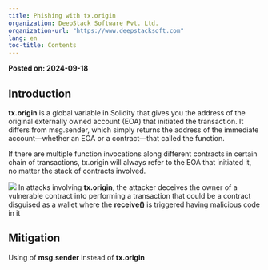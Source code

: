 ```yaml
---
title: Phishing with tx.origin
organization: DeepStack Software Pvt. Ltd.
organization-url: "https://www.deepstacksoft.com"
lang: en
toc-title: Contents
---
```


**Posted on: 2024-09-18**

## Introduction

**tx.origin** is a global variable in Solidity that gives you the address of the original externally owned account (EOA) that initiated the transaction. It differs from msg.sender, which simply returns the address of the immediate account—whether an EOA or a contract—that called the function.<br>

If there are multiple function invocations along different contracts in certain chain of transactions, tx.origin will always refer to the EOA that initiated it, no matter the stack of contracts involved.

![](carbon-4.png)
In attacks involving **tx.origin**, the attacker deceives the owner of a vulnerable contract into performing a transaction that could be a contract disguised as a wallet where the **receive()** is triggered having malicious code in it

## Mitigation

Using of **msg.sender** instead of **tx.origin**
